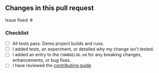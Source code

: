 ## Changes in this pull request

Issue fixed: #

### Checklist

- [ ] All tests pass. Demo project builds and runs.
- [ ] I added tests, an experiment, or detailed why my change isn't tested.
- [ ] I added an entry to the `CHANGELOG.md` for any breaking changes, enhancements, or bug fixes.
- [ ] I have reviewed the [contributing guide](https://github.com/plangrid/ReactiveLists/blob/master/.github/CONTRIBUTING.md)
